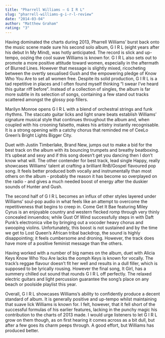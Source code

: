 ```yaml
---
title: "Pharrell Williams – G I R L"
slug: "pharrell-williams-g-i-r-l-review"
date: "2014-03-04"
author: "Matthew Graham"
rating: "3"
---
```


Having dominated the charts during 2013, Pharrell Williams’ burst back onto the music scene made sure his second solo album, G I R L (eight years after his debut In My Mind), was hotly anticipated. The record is slick and up-tempo, oozing the cool suave Williams is known for. G I R L also sets out to promote a more positive attitude toward women, especially in the aftermath of Blurred Lines. However that message is slightly mixed, ricocheting between the overtly sexualised Gush and the empowering pledge of Know Who You Are to set all women free. Despite its solid production, G I R L is a tad repetitive in places and I often found myself thinking “I swear I’ve heard this guitar riff before”. Instead of a collection of singles, the album is far more subtle in its selection of songs, containing a few stand out tracks scattered amongst the glossy pop fillers.

Marilyn Monroe opens G I R L with a blend of orchestral strings and funk rhythms. The staccato guitar licks and light snare beats establish Williams’ signature musical style that continues throughout the album and, when coupled with his crooning falsetto, makes his artistry instantly recognisable. It is a strong opening with a catchy chorus that reminded me of CeeLo Green’s Bright Lights Bigger City.

Duet with Justin Timberlake, Brand New, jumps out to make a bid for the best track on the album with its bouncing trumpets and breathy beatboxing. It’s upbeat and sexy and if this song doesn’t get you dancing then I don’t know what will. The other contender for best track, lead single Happy, really showcases Williams’ talent at crafting a brilliant RnB/Gospel flavoured pop song. It feels better produced both vocally and instrumentally than most others on the album - probably the reason it has become so overplayed on the radio - and gives a much needed boost of energy after the duskier sounds of Hunter and Gush.

The second half of G I R L becomes an influx of other styles layered under Williams’ soul-pop audio in what feels like an attempt to overcome the repetitiveness that begins to creep in. Come Get It Bae featuring Miley Cyrus is an enjoyable country and western flecked romp through very thinly concealed innuendos; while Gust Of Wind successfully steps in with Daft Punk’s electronica vibe by bringing out a vocoder heavy chorus and swooping violins. Unfortunately, this boost is not sustained and by the time we get to Lost Queen’s African tribal backdrop, the sound is highly disappointing; it feels cumbersome and droning. However, the track does have more of a positive feminist message than the others.

Having worked with a number of big names on the album, duet with Alicia Keys Know Who You Are lacks the oomph Keys is known for vocally. The track’s reggae flavour doesn’t fit her well and results in a dull filler, which is supposed to be lyrically rousing. However the final song, It Girl, has a summery chilled out sound that rounds G I R L off perfectly. The relaxed electric guitars and light percussion guarantee the song’s place on any beach or poolside playlist this year.

Overall, G I R L showcases Williams’s ability to confidently produce a decent standard of album. It is generally positive and up-tempo whilst maintaining that suave lick Williams is known for. I felt, however, that it fell short of the successful formulas of his earlier features, lacking in the punchy magic his contribution to the charts of 2013 made. I would urge listeners to let G I R L grow on them though, as on first hearing it comes across as a bit dull, but after a few goes its charm peeps through. A good effort, but Williams has produced better.
